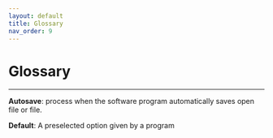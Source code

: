 ```yaml
---
layout: default
title: Glossary
nav_order: 9
---
```


# Glossary
---
__Autosave__: process when the software program automatically saves open file or file.

__Default__: A preselected option given by a program